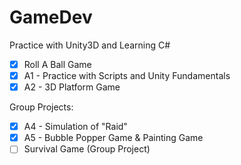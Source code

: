 # GameDev
Practice with Unity3D and Learning C#
 - [x] Roll A Ball Game
 - [x] A1 - Practice with Scripts and Unity Fundamentals
 - [x] A2 - 3D Platform Game
 
 Group Projects:
 - [x] A4 - Simulation of "Raid"
 - [x] A5 - Bubble Popper Game & Painting Game
 - [ ] Survival Game (Group Project)
